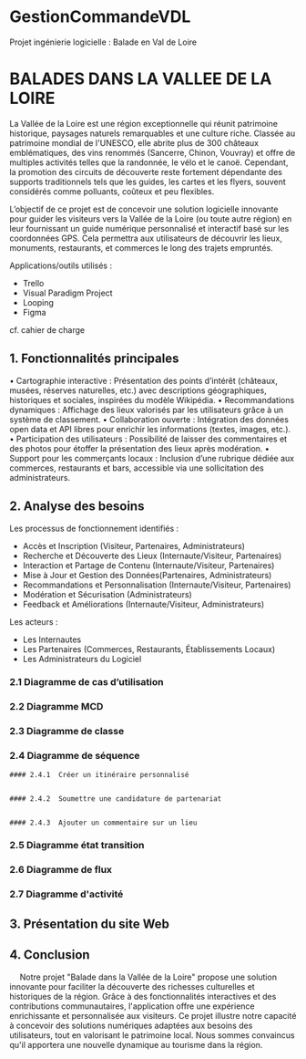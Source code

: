 # GestionCommandeVDL
Projet ingénierie logicielle : Balade en Val de Loire

# BALADES DANS LA VALLEE DE LA LOIRE

La Vallée de la Loire est une région exceptionnelle qui réunit patrimoine historique, paysages naturels remarquables et une culture riche. Classée au patrimoine mondial de l'UNESCO, elle abrite plus de 300 châteaux emblématiques, des vins renommés (Sancerre, Chinon, Vouvray) et offre de multiples activités telles que la randonnée, le vélo et le canoë.
Cependant, la promotion des circuits de découverte reste fortement dépendante des supports traditionnels tels que les guides, les cartes et les flyers, souvent considérés comme polluants, coûteux et peu flexibles.
 
 L’objectif de ce projet est de concevoir une solution logicielle innovante pour guider les visiteurs vers la Vallée de la Loire (ou toute autre région) en leur fournissant un guide numérique personnalisé et interactif basé sur les coordonnées GPS. Cela permettra aux utilisateurs de découvrir les lieux, monuments, restaurants, et commerces le long des trajets empruntés.

Applications/outils utilisés :
- Trello
- Visual Paradigm Project
- Looping
- Figma

cf. cahier de charge


## 1. Fonctionnalités principales
•	Cartographie interactive : Présentation des points d’intérêt (châteaux, musées, réserves naturelles, etc.) avec descriptions géographiques, historiques et sociales, inspirées du modèle Wikipédia.
•	Recommandations dynamiques : Affichage des lieux valorisés par les utilisateurs grâce à un système de classement.
•	Collaboration ouverte : Intégration des données open data et API libres pour enrichir les informations (textes, images, etc.).
•	Participation des utilisateurs : Possibilité de laisser des commentaires et des photos pour étoffer la présentation des lieux après modération.
•	Support pour les commerçants locaux : Inclusion d’une rubrique dédiée aux commerces, restaurants et bars, accessible via une sollicitation des administrateurs.


## 2. Analyse des besoins

Les processus de fonctionnement identifiés :
- Accès et Inscription (Visiteur, Partenaires, Administrateurs)
- Recherche et Découverte des Lieux (Internaute/Visiteur, Partenaires)
- Interaction et Partage de Contenu (Internaute/Visiteur, Partenaires)
- Mise à Jour et Gestion des Données(Partenaires, Administrateurs)
- Recommandations et Personnalisation (Internaute/Visiteur, Partenaires)
- Modération et Sécurisation (Administrateurs)
- Feedback et Améliorations (Internaute/Visiteur, Administrateurs)

Les acteurs :
- Les Internautes
- Les Partenaires (Commerces, Restaurants, Établissements Locaux)
- Les Administrateurs du Logiciel	


### 2.1 Diagramme de cas d’utilisation

### 2.2 Diagramme MCD

### 2.3 Diagramme de classe

### 2.4 Diagramme de séquence
	#### 2.4.1	Créer un itinéraire personnalisé


	#### 2.4.2	Soumettre une candidature de partenariat


	#### 2.4.3	Ajouter un commentaire sur un lieu

### 2.5 Diagramme état transition

### 2.6 Diagramme de flux

### 2.7 Diagramme d'activité

## 3. Présentation du site Web

## 4. Conclusion
 
Notre projet "Balade dans la Vallée de la Loire" propose une solution innovante pour faciliter la découverte des richesses culturelles et historiques de la région. Grâce à des fonctionnalités interactives et des contributions communautaires, l'application offre une expérience enrichissante et personnalisée aux visiteurs.
Ce projet illustre notre capacité à concevoir des solutions numériques adaptées aux besoins des utilisateurs, tout en valorisant le patrimoine local. Nous sommes convaincus qu'il apportera une nouvelle dynamique au tourisme dans la région.

